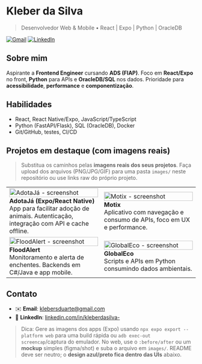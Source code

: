 # Kleber da Silva

> Desenvolvedor Web & Mobile • React | Expo | Python | OracleDB

[![Gmail](https://img.shields.io/badge/Gmail-D14836?style=for-the-badge\&logo=gmail\&logoColor=white)](mailto:klebersduarte@gmail.com)
[![LinkedIn](https://img.shields.io/badge/LinkedIn-0A66C2?style=for-the-badge\&logo=linkedin\&logoColor=white)](https://www.linkedin.com/in/kleberdasilva-/)

## Sobre mim

Aspirante a **Frontend Engineer** cursando **ADS (FIAP)**. Foco em **React/Expo** no front, **Python** para APIs e **OracleDB/SQL** nos dados. Prioridade para **acessibilidade**, **performance** e **componentização**.

## Habilidades

* React, React Native/Expo, JavaScript/TypeScript
* Python (FastAPI/Flask), SQL (OracleDB), Docker
* Git/GitHub, testes, CI/CD

## Projetos em destaque (com imagens reais)

> Substitua os caminhos pelas **imagens reais dos seus projetos**. Faça upload dos arquivos (PNG/JPG/GIF) para uma pasta `images/` neste repositório ou use links raw do próprio projeto.

<table>
  <tr>
    <td width="50%">
      <a href="https://github.com/klebers022/AdotaJa">
        <img src="images/adotaja-hero.png" alt="AdotaJá - screenshot" width="100%"/>
      </a>
      <b>AdotaJá (Expo/React Native)</b><br/>
      App para facilitar adoção de animais. Autenticação, integração com API e cache offline.
    </td>
    <td width="50%">
      <a href="https://github.com/klebers022/motix-app">
        <img src="images/motix-hero.png" alt="Motix - screenshot" width="100%"/>
      </a>
      <b>Motix</b><br/>
      Aplicativo com navegação e consumo de APIs, foco em UX e performance.
    </td>
  </tr>
  <tr>
    <td>
      <a href="https://github.com/klebers022/FloodAlert">
        <img src="images/floodalert-hero.png" alt="FloodAlert - screenshot" width="100%"/>
      </a>
      <b>FloodAlert</b><br/>
      Monitoramento e alerta de enchentes. Backends em C#/Java e app mobile.
    </td>
    <td>
      <a href="https://github.com/klebers022/globaleco">
        <img src="images/globaleco-hero.png" alt="GlobalEco - screenshot" width="100%"/>
      </a>
      <b>GlobalEco</b><br/>
      Scripts e APIs em Python consumindo dados ambientais.
    </td>
  </tr>
</table>

## Contato

* ✉️ **Email**: [klebersduarte@gmail.com](mailto:klebersduarte@gmail.com)
* 💼 **LinkedIn**: [linkedin.com/in/kleberdasilva-](https://www.linkedin.com/in/kleberdasilva-/)

> Dica: Gere as imagens dos apps (Expo) usando `npx expo export --platform web` para uma build rápida ou `adb exec-out screencap`/captura do emulador. No web, use o `:before/after` ou um **mockup** simples (figma/shot) e suba o arquivo em `images/`. README deve ser neutro; o **design azul/preto fica dentro das UIs** abaixo.
